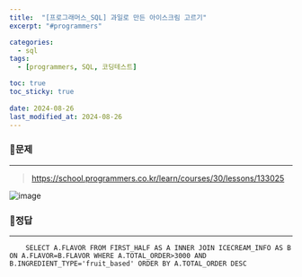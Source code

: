 ```yaml
---
title:  "[프로그래머스_SQL] 과일로 만든 아이스크림 고르기"
excerpt: "#programmers"

categories:
  - sql
tags:
  - [programmers, SQL, 코딩테스트]

toc: true
toc_sticky: true
 
date: 2024-08-26
last_modified_at: 2024-08-26
---
```


### 📜문제
-----
> <https://school.programmers.co.kr/learn/courses/30/lessons/133025>  
  
![image](https://github.com/user-attachments/assets/4caaf174-1028-44c5-a34e-a68ddbb825b3)

### 📜정답
-----
```
    SELECT A.FLAVOR FROM FIRST_HALF AS A INNER JOIN ICECREAM_INFO AS B ON A.FLAVOR=B.FLAVOR WHERE A.TOTAL_ORDER>3000 AND B.INGREDIENT_TYPE='fruit_based' ORDER BY A.TOTAL_ORDER DESC
```

